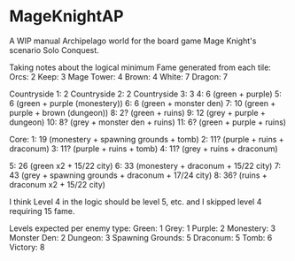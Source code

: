 # MageKnightAP
A WIP manual Archipelago world for the board game Mage Knight's scenario Solo Conquest.



Taking notes about the logical minimum Fame generated from each tile:
Orcs: 2
Keep: 3
Mage Tower: 4
Brown: 4
White: 7
Dragon: 7

Countryside 1: 2
Countryside 2: 2
Countryside 3: 3
4: 6 (green + purple)
5: 6 (green + purple (monestery))
6: 6 (green + monster den)
7: 10 (green + purple + brown (dungeon))
8: 2? (green + ruins)
9: 12 (grey + purple + dungeon)
10: 8? (grey + monster den + ruins)
11: 6? (green + purple + ruins)

Core:
1: 19 (monestery + spawning grounds + tomb)
2: 11? (purple + ruins + draconum)
3: 11? (purple + ruins + tomb)
4: 11? (grey + ruins + draconum)


5: 26 (green x2 + 15/22 city)
6: 33 (monestery + draconum + 15/22 city)
7: 43 (grey + spawning grounds + draconum + 17/24 city)
8: 36? (ruins + draconum x2 + 15/22 city)



I think Level 4 in the logic should be level 5, etc. and I skipped level 4 requiring 15 fame.



Levels expected per enemy type:
Green: 1
Grey: 1
Purple: 2
Monestery: 3
Monster Den: 2
Dungeon: 3
Spawning Grounds: 5
Draconum: 5
Tomb: 6
Victory: 8